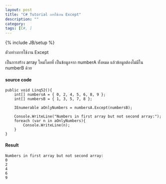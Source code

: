```yaml
---
layout: post
title: "C# Tutorial การใช้งาน Except"
description: ""
category: 
tags: [C#, ]
---
```

{% include JB/setup %}

ตัวอย่างการใช้งาน Except 

เป็นการสร้าง array ใหม่โดยที่ เป็นข้อมูลจาก numberA ทั้งหมด แล้วข้อมูลต้องไม่มีใน numberB ด้วย

#### source code

	public void Linq52(){
		int[] numbersA = { 0, 2, 4, 5, 6, 8, 9 };
		int[] numbersB = { 1, 3, 5, 7, 8 };
	
		IEnumerable aOnlyNumbers = numbersA.Except(numbersB);
	
		Console.WriteLine("Numbers in first array but not second array:");
		foreach (var n in aOnlyNumbers){
			Console.WriteLine(n);
		}
	}

#### Result

	Numbers in first array but not second array:
	0
	2
	4
	6
	9